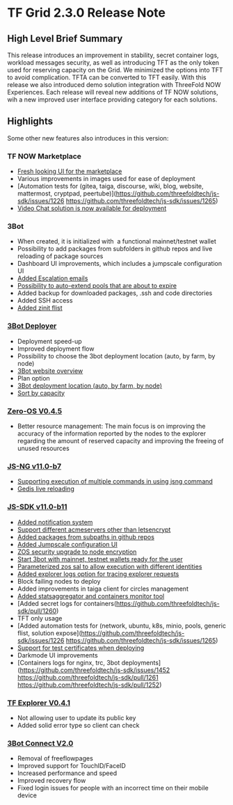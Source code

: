 # TF Grid 2.3.0 Release Note 

## High Level Brief Summary

This release introduces an improvement in stability, secret container logs, workload messages security, as well as introducing TFT as the only token used for reserving capacity on the Grid. We minimized the options into TFT to avoid complication. TFTA can be converted to TFT easily. With this release we also introduced demo solution integration with ThreeFold NOW Experiences. Each release will reveal new additions of TF NOW solutions, wih a new improved user interface providing category for each solutions.


## Highlights

Some other new features also introduces in this version:


### TF NOW Marketplace

- [Fresh looking UI for the marketplace](https://github.com/threefoldtech/js-sdk/issues/1400)
- Various improvements in images used for ease of deployment 
- [Automation tests for (gitea, taiga, discourse, wiki, blog, website, mattermost, cryptpad, peertube)](https://github.com/threefoldtech/js-sdk/issues/1226 https://github.com/threefoldtech/js-sdk/issues/1265)
- [Video Chat solution is now available for deployment](https://github.com/threefoldtech/js-sdk/pull/1379)


### 3Bot

- When created, it is initialized with  a functional mainnet/testnet wallet
- Possibility to add packages from subfolders in github repos and live reloading of package sources
- Dashboard UI improvements, which includes a jumpscale configuration UI
- [Added Escalation emails]( https://github.com/threefoldtech/js-sdk/issues/1413)
- [Possibility to auto-extend pools that are about to expire](https://github.com/threefoldtech/js-sdk/issues/1337)
- Added backup for downloaded packages, .ssh and code directories
- Added SSH access
- [Added zinit flist](https://github.com/threefoldtech/js-sdk/issues/856)


### [3Bot Deployer](https://github.com/threefoldtech/home/issues/906)

- Deployment speed-up
- Improved deployment flow
- Possibility to choose the 3bot deployment location (auto, by farm, by node)
- [3Bot website overview](https://github.com/threefoldtech/js-sdk/issues/1412)
- Plan option
- [3Bot deployment location (auto, by farm, by node)](https://github.com/threefoldtech/js-sdk/issues/1415)
- [Sort by capacity](https://github.com/threefoldtech/js-sdk/issues/1409)

### [Zero-OS V0.4.5](https://github.com/threefoldtech/zos/releases/tag/v0.4.5-rc2)

- Better resource management:
The main focus is on improving the accuracy of the information reported by the nodes to the explorer regarding the amount of reserved capacity and improving the freeing of unused resources


### [JS-NG v11.0-b7](github.com/threefoldtech/js-ng/releases/tag/v11.0-b7)

- [Supporting execution of multiple commands in using jsng command](https://github.com/threefoldtech/js-ng/issues/476)
- [Gedis live reloading](https://github.com/threefoldtech/js-ng/pull/484)


### [JS-SDK v11.0-b11](https://github.com/threefoldtech/js-sdk/releases/tag/untagged-14056cea521a03496a1f)

- [Added notification system](https://github.com/threefoldtech/js-sdk/issues/1335)
- [Support different acmeservers other than letsencrypt](https://github.com/threefoldtech/js-sdk/pull/1362)
- [Added packages from subpaths in github repos](https://github.com/threefoldtech/js-sdk/issues/1120)
- [Added Jumpscale configuration UI](https://github.com/threefoldtech/js-sdk/issues/743)
- [ZOS security upgrade to node encryption](https://github.com/threefoldtech/js-sdk/pull/1430)
- [Start 3bot with mainnet, testnet wallets ready for the user](https://github.com/threefoldtech/js-sdk/issues/1414)
- [Parameterized zos sal to allow execution with different identities](https://github.com/threefoldtech/js-sdk/issues/1334)
- [Added explorer logs option for tracing explorer requests](https://github.com/threefoldtech/js-sdk/issues/1116)
- Block failing nodes to deploy 
- Added improvements in taiga client for circles management 
- [Added statsaggregator and containers monitor tool](https://github.com/threefoldtech/js-sdk/pull/1349)
- [Added secret logs for containers(https://github.com/threefoldtech/js-sdk/pull/1260)
- TFT only usage  
- [Added automation tests for (network, ubuntu, k8s, minio, pools, generic flist, solution expose](https://github.com/threefoldtech/js-sdk/issues/1226 https://github.com/threefoldtech/js-sdk/issues/1265)
- [Support for test certificates when deploying](https://github.com/threefoldtech/js-sdk/issues/608)
- Darkmode UI improvements 
- [Containers logs for nginx, trc, 3bot deployments](https://github.com/threefoldtech/js-sdk/issues/1452 https://github.com/threefoldtech/js-sdk/pull/1261 https://github.com/threefoldtech/js-sdk/pull/1252)

### [TF Explorer V0.4.1](github.com/threefoldtech/tfexplorer/releases/tag/v0.4.1)

- Not allowing user to update its public key
- Added solid error type so client can check


### [3Bot Connect V2.0](https://github.com/threefoldtech/3Bot_connect/releases/tag/v2.0.0)

- Removal of freeflowpages
- Improved support for TouchID/FaceID
- Increased performance and speed
- Improved recovery flow
- Fixed login issues for people with an incorrect time on their mobile device

